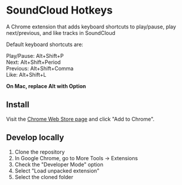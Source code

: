 # SoundCloud Hotkeys
A Chrome extension that adds keyboard shortcuts to play/pause, play next/previous, and like tracks in SoundCloud
  
Default keyboard shortcuts are:

Play/Pause: Alt+Shift+P  
Next: Alt+Shift+Period  
Previous: Alt+Shift+Comma  
Like: Alt+Shift+L  

**On Mac, replace Alt with Option**

## Install

Visit the [Chrome Web Store page](https://chrome.google.com/webstore/detail/soundcloud-keyboard-short/ikhigoamgbflnjhdbajcpaehkjdcdokh/) and click "Add to Chrome".

## Develop locally

1. Clone the repository
2. In Google Chrome, go to More Tools -> Extensions
3. Check the "Developer Mode" option
4. Select "Load unpacked extension"
5. Select the cloned folder
